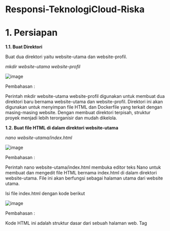 # Responsi-TeknologiCloud-Riska
 
# 1. Persiapan

**1.1. Buat Direktori**

Buat dua direktori yaitu website-utama dan website-profil.

_mkdir website-utama website-profil_

![image](https://github.com/riskasitumorang/Responsi-TeknologiCloud-Riska/assets/136875985/a3642b2f-c994-49ba-b40f-c05a8208ac2b)

Pembahasan :

Perintah mkdir website-utama website-profil digunakan untuk membuat dua direktori baru bernama website-utama dan website-profil. Direktori ini akan digunakan untuk menyimpan file HTML dan Dockerfile yang terkait dengan masing-masing website. Dengan membuat direktori terpisah, struktur proyek menjadi lebih terorganisir dan mudah dikelola.


**1.2. Buat file HTML di dalam direktori website-utama**

_nano website-utama/index.html_

![image](https://github.com/riskasitumorang/Responsi-TeknologiCloud-Riska/assets/136875985/e794c1f0-c9fa-49af-9b8c-b97bce87ade9)

Pembahasan : 

Perintah nano website-utama/index.html membuka editor teks Nano untuk membuat dan mengedit file HTML bernama index.html di dalam direktori website-utama. File ini akan berfungsi sebagai halaman utama dari website utama.


Isi file index.html dengan kode berikut

![image](https://github.com/riskasitumorang/Responsi-TeknologiCloud-Riska/assets/136875985/d6a85906-f6fb-469b-a9f1-0e82016dcca5)

Pembahasan :

Kode HTML ini adalah struktur dasar dari sebuah halaman web. Tag <title> menetapkan judul halaman yang akan ditampilkan pada tab browser. Tag<h1> digunakan untuk judul utama di halaman, dan tag <p> berisi tautan ke halaman profil dengan menggunakan tag <a>. Tautan ini akan mengarahkan pengguna ke website profil yang berjalan di port 8081.


**1.3. Buat file HTML di dalam direktori website-profil**

_nano website-profil/index.html_

![image](https://github.com/riskasitumorang/Responsi-TeknologiCloud-Riska/assets/136875985/df2d7244-1330-4437-80be-94a2ade5c4a9)

Pembahasan :

Perintah nano website-profil/index.html membuka editor teks Nano untuk membuat dan mengedit file HTML bernama index.html di dalam direktori website-profil. File ini akan berfungsi sebagai halaman utama dari website profil.

Isi file index.html dengan konten berikut:

![image](https://github.com/riskasitumorang/Responsi-TeknologiCloud-Riska/assets/136875985/4f09ff2b-b840-4672-8ba9-5d42f8f6eb99)

Pembahasan :

Kode HTML ini menampilkan halaman profil dengan judul "Profil Anda". Tag <img> digunakan untuk menampilkan gambar profil yang diambil dari file foto.jpg. Gambar ini akan disalin ke dalam kontainer Docker dan ditampilkan saat halaman profil diakses.

# 2. Buat Docker Network

Buat jaringan Docker dengan nama my-Riska-Novita-Situmorang-network

_docker network create my-Riska-Novita-Situmorang-network_

![image](https://github.com/riskasitumorang/Responsi-TeknologiCloud-Riska/assets/136875985/b0b4080f-af50-4a7f-958a-2a0a92cd0340)

Pembahasan :

Perintah docker network create my-Riska-Novita-Situmorang-network digunakan untuk membuat jaringan Docker dengan nama my-Riska-Novita-Situmorang-network. Jaringan ini memungkinkan kontainer yang berjalan di dalamnya untuk saling berkomunikasi menggunakan nama layanan (service name) sebagai DNS.


# 3. Buat Dockerfile dan Image

**3.1. Dockerfile untuk Website Utama**

_nano website-utama/Dockerfile_

![image](https://github.com/riskasitumorang/Responsi-TeknologiCloud-Riska/assets/136875985/11b91303-c8b6-4c3c-a829-161cda32a70e)

Pembahasan :

Perintah nano website-utama/Dockerfile membuka editor teks Nano untuk membuat dan mengedit Dockerfile di dalam direktori website-utama. Dockerfile ini akan berisi instruksi untuk membangun image Docker untuk website utama.


Isi file Dockerfile dengan kode berikut:

![image](https://github.com/riskasitumorang/Responsi-TeknologiCloud-Riska/assets/136875985/feab2a8e-ac0a-4875-b173-9feb5effd004)

Pembahasan :

Dockerfile ini menggunakan image dasar nginx:alpine, yang merupakan versi ringan dari Nginx. Instruksi COPY index.html /usr/share/nginx/html/index.html menyalin file index.html dari direktori kerja saat ini ke direktori default Nginx di dalam kontainer. Ini memungkinkan Nginx untuk menyajikan halaman web yang telah kita buat.

**3.2. Dockerfile untuk Website Profil**

_nano website-profil/Dockerfile_

![image](https://github.com/riskasitumorang/Responsi-TeknologiCloud-Riska/assets/136875985/f9df69c8-d485-4353-9d61-2cb526f52a59)

Pembahasan :

Perintah nano website-profil/Dockerfile membuka editor teks Nano untuk membuat dan mengedit Dockerfile di dalam direktori website-profil. Dockerfile ini akan berisi instruksi untuk membangun image Docker untuk website profil.

Isi file Dockerfile dengan konten berikut:

![image](https://github.com/riskasitumorang/Responsi-TeknologiCloud-Riska/assets/136875985/4305e9e3-7712-4336-8dfb-e19153be6d91)

Pembahasan :

Dockerfile ini juga menggunakan image dasar nginx:alpine. Selain menyalin file index.html, instruksi COPY foto.jpg /usr/share/nginx/html/foto.jpg menyalin file gambar foto.jpg ke direktori default Nginx. Ini memungkinkan halaman profil untuk menampilkan gambar yang diinginkan.	

# 4. Build Image
Bangun dua image Docker dari Dockerfile yang sudah dibuat.

_cd website-utama_

_docker build -t website-utama ._

![image](https://github.com/riskasitumorang/Responsi-TeknologiCloud-Riska/assets/136875985/991d8d6c-486b-44bf-a12d-0daa46e1ca64)

Pembahasan :

Perintah cd website-utama dan cd ../website-profil digunakan untuk berpindah ke direktori yang sesuai. Perintah docker build -t website-utama . dan docker build -t website-profil . digunakan untuk membangun image Docker dari Dockerfile yang ada di direktori masing-masing. Opsi -t memberi nama pada image yang dibangun, sehingga lebih mudah untuk dikelola dan diidentifikasi.

_cd ../website-profil_

_docker build -t website-profil ._

![image](https://github.com/riskasitumorang/Responsi-TeknologiCloud-Riska/assets/136875985/8e08336a-2793-43d4-966a-f50533c5a291)


# 5. Docker Volume (Opsional)

Buat volume bernama profile-images.

_docker volume create profile-images_

_docker run -d --name temp-container -v profile-images:/data busybox_

_docker cp website-profil/foto.jpg temp-container:/data/_

_docker rm -f temp-container_

![image](https://github.com/riskasitumorang/Responsi-TeknologiCloud-Riska/assets/136875985/52e02325-6d9b-4556-9421-2a5129ad5a86)

Pembahasan :

Perintah docker volume create profile-images membuat volume Docker bernama profile-images. Volume ini digunakan untuk menyimpan data persisten yang dapat diakses oleh kontainer. Perintah docker run -d --name temp-container -v profile-images:/data busybox menjalankan kontainer sementara dengan volume yang terpasang. Perintah docker cp website-profil/foto.jpg temp-container:/data/ menyalin file gambar ke dalam volume, dan docker rm -f temp-container menghapus kontainer sementara setelah file berhasil disalin.

# 6. Menjalankan Container
Jalankan container dengan menyambungkan ke Docker network yang sudah dibuat.

6.1. Jalankan Container Website Utama
Jalankan container website-utama.

_docker run -d --name website-utama --network my-Riska-Novita-Situmorang-network -p 8080:80 website-utama_

![image](https://github.com/riskasitumorang/Responsi-TeknologiCloud-Riska/assets/136875985/c6ca4ce4-abd9-4ce0-8098-b7a47f1f7d6d)

Pembahasan :

Perintah docker run -d --name website-utama --network my-Riska-Novita-Situmorang-network -p 8080:80 website-utama menjalankan kontainer dari image website-utama dengan nama website-utama. Opsi --network my-Riska-Novita-Situmorang-network menyambungkan kontainer ke jaringan Docker yang telah dibuat. Opsi -p 8080:80 memetakan port 80 di dalam kontainer ke port 8080 di host, sehingga website utama dapat diakses melalui port 8080.

6.2. Jalankan Container Website Profil

_docker run -d --name website-profil --network my-Riska-Novita-Situmorang-network -p 8081:80 website-profil_

![image](https://github.com/riskasitumorang/Responsi-TeknologiCloud-Riska/assets/136875985/d21a68a8-f2bd-481e-8105-1772efb8090d)

Pembahasan :

Perintah docker run -d --name website-profil --network my-Riska-Novita-Situmorang-network -p 8081:80 website-profil menjalankan kontainer dari image website-profil dengan nama website-profil. Opsi --network my-Riska-Novita-Situmorang-network menyambungkan kontainer ke jaringan Docker yang telah dibuat. Opsi -p 8081:80 memetakan port 80 di dalam kontainer ke port 8081 di host, sehingga website profil dapat diakses melalui port 8081.

# Pengujian

Klik Traffic / Ports

![image](https://github.com/riskasitumorang/Responsi-TeknologiCloud-Riska/assets/136875985/eb9f3e1d-4732-4a4f-97f2-2e0adddb0cf3)

Akses website utama melalui browser: http://<IP_Address>:8080.

![image](https://github.com/riskasitumorang/Responsi-TeknologiCloud-Riska/assets/136875985/799b6c2d-4a3a-4ee5-a7a0-cdb0e84dba3e)


![image](https://github.com/riskasitumorang/Responsi-TeknologiCloud-Riska/assets/136875985/db5f6862-64f2-4705-8958-be5d1b31c107)


Klik link "profil" dan pastikan link tersebut mengarah dan menampilkan gambar profil Anda di http://<IP_Address>:8081/foto.jpg.

![image](https://github.com/riskasitumorang/Responsi-TeknologiCloud-Riska/assets/136875985/0c426be3-0b9b-40c5-bd88-5cf65bf324b2)


